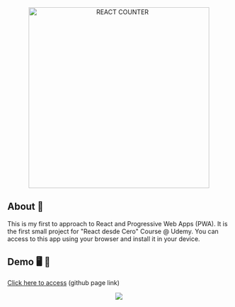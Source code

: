 <div align="center">
<img width="408" alt="REACT COUNTER" src="https://user-images.githubusercontent.com/87493125/130145571-ef0fc04b-f6bb-454c-9f0e-8d147f9bc2a7.png">
</div>

## About 📝
This is my first to approach to React and Progressive Web Apps (PWA). It is the first small project for "React desde Cero" Course @ Udemy. You can access to this app using your browser and install it in your device.

## Demo 🖥️ 📲
<a href="https://lucasrimondi.github.io/react-counter-pwa/">Click here to access</a> (github page link)
<div align="center">
<img src="https://user-images.githubusercontent.com/87493125/130145150-72cf747f-2051-4276-9b00-a4cf98fd502e.gif">
</div>


